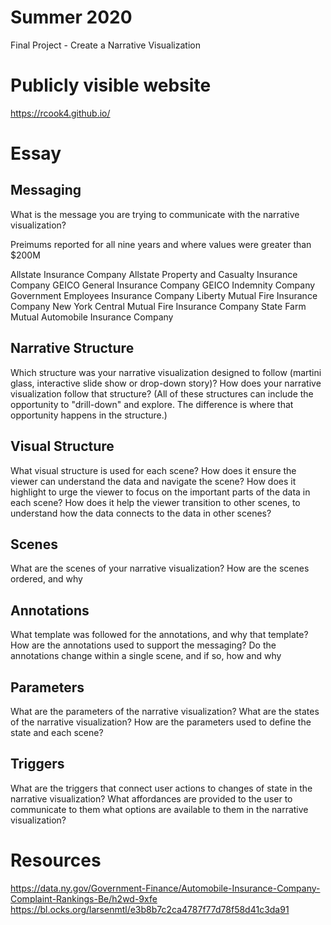 # Summer 2020
Final Project - Create a Narrative Visualization

# Publicly visible website
https://rcook4.github.io/

# Essay

## Messaging
What is the message you are trying to communicate with the narrative visualization?

Preimums reported for all nine years and where values were greater than $200M 

Allstate Insurance Company
Allstate Property and Casualty Insurance Company
GEICO General Insurance Company
GEICO Indemnity Company
Government Employees Insurance Company
Liberty Mutual Fire Insurance Company
New York Central Mutual Fire Insurance Company
State Farm Mutual Automobile Insurance Company


## Narrative Structure
Which structure was your narrative visualization designed to follow (martini glass, interactive slide show or drop-down story)? How does your narrative visualization follow that structure? (All of these structures can include the opportunity to "drill-down" and explore. The difference is where that opportunity happens in the structure.)

## Visual Structure
What visual structure is used for each scene? How does it ensure the viewer can understand the data and navigate the scene? How does it highlight to urge the viewer to focus on the important parts of the data in each scene? How does it help the viewer transition to other scenes, to understand how the data connects to the data in other scenes?

## Scenes
What are the scenes of your narrative visualization? How are the scenes ordered, and why

## Annotations
What template was followed for the annotations, and why that template? How are the annotations used to support the messaging? Do the annotations change within a single scene, and if so, how and why

## Parameters
What are the parameters of the narrative visualization? What are the states of the narrative visualization? How are the parameters used to define the state and each scene?

## Triggers
What are the triggers that connect user actions to changes of state in the narrative visualization? What affordances are provided to the user to communicate to them what options are available to them in the narrative visualization?

# Resources
https://data.ny.gov/Government-Finance/Automobile-Insurance-Company-Complaint-Rankings-Be/h2wd-9xfe
https://bl.ocks.org/larsenmtl/e3b8b7c2ca4787f77d78f58d41c3da91
